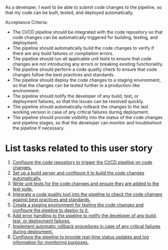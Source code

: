 As a developer, I want to be able to submit code changes to the pipeline, so that my code can be built, tested, and deployed automatically.


Acceptance Criteria:
* The CI/CD pipeline should be integrated with the code repository so that code changes can be automatically triggered for building, testing, and deployment.
* The pipeline should automatically build the code changes to verify if there are any build failures or compilation errors.
* The pipeline should run all applicable unit tests to ensure that code changes are not introducing any errors or breaking existing functionality.
* The pipeline should perform a code quality check to ensure that code changes follow the best practices and standards.
* The pipeline should deploy the code changes to a staging environment, so that the changes can be tested further in a production-like environment.
* The pipeline should notify the developer of any build, test, or deployment failures, so that the issues can be resolved quickly.
* The pipeline should automatically rollback the changes to the last working version in case of any critical failures during deployment.
* The pipeline should provide visibility into the status of the code changes and pipeline stages, so that the developer can monitor and troubleshoot the pipeline if necessary.


# List tasks related to this user story
1. [Configure the code repository to trigger the CI/CD pipeline on code changes.](/documentation/templates/theme/initiatives/epics/stories/tasks/task_devops_epic1_story1_task1.md)
2. [Set up a build server and configure it to build the code changes automatically.](/documentation/templates/theme/initiatives/epics/stories/tasks/task_devops_epic1_story1_task2.md)
3. [Write unit tests for the code changes and ensure they are added to the test suite.](/documentation/templates/theme/initiatives/epics/stories/tasks/task_devops_epic1_story1_task3.md)
4. [Integrate a code quality tool into the pipeline to check the code changes against best practices and standards.](/documentation/templates/theme/initiatives/epics/stories/tasks/task_devops_epic1_story1_task4.md)
5. [Create a staging environment for testing the code changes and configure the pipeline to deploy to it.](/documentation/templates/theme/initiatives/epics/stories/tasks/task_devops_epic1_story1_task5.md)
6. [Add error handling to the pipeline to notify the developer of any build, test, or deployment failures.](/documentation/templates/theme/initiatives/epics/stories/tasks/task_devops_epic1_story1_task6.md)
7. [Implement automatic rollback procedures in case of any critical failures during deployment.](/documentation/templates/theme/initiatives/epics/stories/tasks/task_devops_epic1_story1_task7.md)
8. [Configure the pipeline to provide real-time status updates and log information for monitoring purposes.](/documentation/templates/theme/initiatives/epics/stories/tasks/task_devops_epic1_story1_task8.md)





